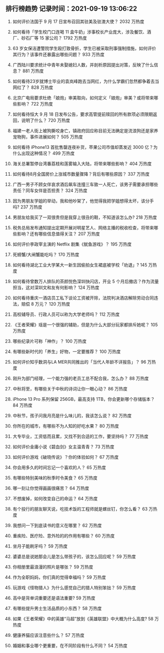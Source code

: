 
## 排行榜趋势 记录时间：2021-09-19 13:06:22
  
  1. 如何评价法国于 9 月 17 日宣布召回其驻美及驻澳大使？ 2032 万热度
    
  2. 如何看待「学生校门口连喝 11 盒牛奶」涉事校长产业庞大，涉及餐饮、酒厂、砂石厂等 15 家公司？ 1792 万热度
    
  3. 63 岁女保洁遭警院学生殴打致骨折，学生已被采取刑事强制措施，如何评价其行为？该事件还暴露出哪些问题？ 933 万热度
    
  4. 广西陆川要求统计中青年未娶媳妇人数，并剖析原因提出对策，反映了什么信息？ 881 万热度
    
  5. 如何看待23岁就博士毕业的袁岚峰跑去当网红，为什么学霸们忽然都争着去当网红了？ 828 万热度
    
  6. 北京广电局要求杜绝「娘炮」审美取向，如何定义「娘炮」审美？或将带来哪些影响？ 722 万热度
    
  7. 如何看待恒大 9 月 18 日发布公告，要求高管提前赎回的所有款项必须限期返回，说明了什么？ 720 万热度
    
  8. 福建一老人街上被狗撕咬身亡，镇政府回应称目前无法确定是流浪狗还是家养宠物狗，事件进展如何？ 505 万热度
    
  9. 如何看待 iPhone13 首批售罄连夜补货，苹果公司市值却蒸发近 3000 亿？为什么出现这种情况？ 499 万热度
    
  10. 海关总署暂停台湾番荔枝和莲雾输入大陆，将带来哪些影响？ 404 万热度
    
  11. 如何看待8月全国房价上涨城市数量骤降？背后有哪些原因？ 337 万热度
    
  12. 广西一男子不顾女伴哀求酒后飙车连撞三车致一人死亡，该男子需要承担哪些责任？同车女伴是否担责？ 324 万热度
    
  13. 因为男朋友学姐的举动，我和他吵架了，他觉得我把学姐想得太坏，该分手吗? 237 万热度
    
  14. 男朋友给我买了一双很贵但是我穿上很丑的鞋，不知道该怎么办? 218 万热度
    
  15. 税务总局发布通知提出定期开展对明星艺人、网络主播的税收检查，将带来哪些影响？还有哪些信息值得关注？ 207 万热度
    
  16. 如何评价李政宰主演的 Netflix 剧集《鱿鱼游戏》？ 195 万热度
    
  17. 死螃蟹/大闸蟹能吃吗？ 170 万热度
    
  18. 如何看待湖北工业大学某大一新生因偷拍女生裙底被学校「劝退」? 145 万热度
    
  19. 如何看待曾数万人排队的茶颜悦色深圳快闪店，开业 5 个月后撤店？作为流量担当，这对深圳文和友有何影响？ 124 万热度
    
  20. 如何看待重庆一酒店员工私下谈论工资被开除，法院判决酒店解除劳动合同违法，赔偿 8 万元？ 120 万热度
    
  21. 高校辅导员、行政人员可以称为大学老师吗？ 112 万热度
    
  22. 《王者荣耀》瑶是一个很强的辅助，但是为什么大部分玩家都排斥她呢？ 105 万热度
    
  23. 哪些纪录片可称「神作」？ 100 万热度
    
  24. 有哪些新时代的「养生」好物，一定要推荐？ 100 万热度
    
  25. 如何评价知乎数洞与LA MER共同推出的「当代人年龄不详报告」？ 96 万热度
    
  26. 刚升为部门经理，一个能力强的老员工总不配合我，怎么办？ 88 万热度
    
  27. 中秋将至，有哪些关于中秋的诗词让你一眼心动？ 86 万热度
    
  28. iPhone 13 Pro 系列保留 256GB，最高支持 1TB，你会更新哪个存储版本？ 84 万热度
    
  29. 中秋节，孩子问我月亮是什么味儿的，我该怎么说？ 82 万热度
    
  30. 你所在的城市，有哪些不为人知的好吃水果？ 80 万热度
    
  31. 大专毕业，工资低而且累，又找不到合适的工作，要坚持吗？ 77 万热度
    
  32. 如何评价金庸小说《碧血剑》女主温青青？ 73 万热度
    
  33. 如何评价游戏《破晓传说》？你的体验如何？ 67 万热度
    
  34. 你会用多久的时间忘记一个喜欢的人？ 65 万热度
    
  35. 有哪些特别美味的秋季时令美食？ 65 万热度
    
  36. 哪一刻让你觉得画画很痛苦？ 64 万热度
    
  37. 不想废掉，如何改变自己的命运？ 64 万热度
    
  38. 有个投行的朋友聊天说，吃技术饭的工程师就是螺丝钉，你怎么看？ 63 万热度
    
  39. 我想问一下到底读书的意义在哪里？ 62 万热度
    
  40. 重疾险、医疗险、意外险的的作用有哪些？ 60 万热度
    
  41. 坐月子能刷牙吗？ 59 万热度
    
  42. 婆婆总是说她那会儿是怎么带孩子的，该怎么回应呢？ 59 万热度
    
  43. 你相册里最浪漫的照片是哪张？ 59 万热度
    
  44. 作为全职妈妈，你们真的觉得幸福吗？ 59 万热度
    
  45. 玩游戏《怪物猎人》为什么感觉自己的猎人特别笨拙？ 59 万热度
    
  46. 高中是背单词重要还是语法重要? 59 万热度
    
  47. 有哪些提升男士生活品质的小东西？ 58 万热度
    
  48. 如果《王者荣耀》中的英雄“马超”放到《英雄联盟》中大概为什么高度? 58 万热度
    
  49. 健康养猫应该注意些什么？ 57 万热度
    
  50. 婚姻和事业哪个更重要，在不同阶段有什么不同？ 54 万热度
    